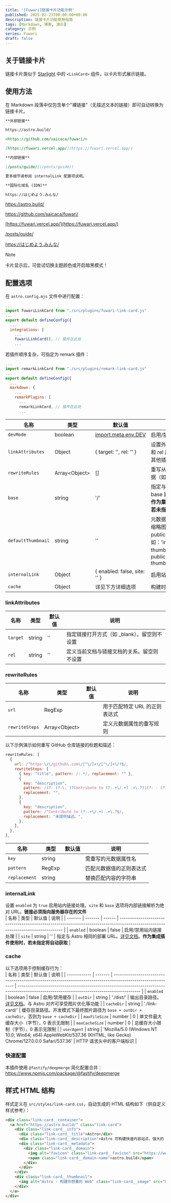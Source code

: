 ```yaml
---  
title: '[Fuwari]链接卡片功能示例'  
published: 2025-02-23T00:00:00+00:00  
description: 链接卡片功能使用指南  
tags: [Markdown, 博客, 演示]  
category: 示例  
series: Fuwari
draft: false  
---  
```


## 关于链接卡片  

链接卡片类似于 [Starlight](https://starlight.astro.build) 中的 `<LinkCard>` 组件，以卡片形式展示链接。  

## 使用方法  

在 Markdown 段落中仅包含单个"裸链接"（无描述文本的链接）即可自动转换为链接卡片。  

```markdown  
**外部链接**  

https://astro.build/  

<https://github.com/saicaca/fuwari/>  

[https://fuwari.vercel.app/](https://fuwari.vercel.app/)  

**内部链接**  

[/posts/guide/](/posts/guide/)  

更多细节请参阅 internalLink 配置项说明。  

**国际化域名 (IDN)**  

https://はじめよう.みんな/  
```  

https://astro.build/  

<https://github.com/saicaca/fuwari/>  

[https://fuwari.vercel.app/](https://fuwari.vercel.app/)  

[/posts/guide/](/posts/guide/)  

https://はじめよう.みんな/  

> [!NOTE]
> 卡片显示后，可尝试切换主题颜色或开启暗黑模式！  

## 配置选项  

在 `astro.config.mjs` 文件中进行配置：  

```javascript  
...  
import fuwariLinkCard from "./src/plugins/fuwari-link-card.js"  
...  
export default defineConfig({  
  ...  
  integrations: [  
    ...  
    fuwariLinkCard(), // 插件在此处  
    ...  
```  
若插件顺序复杂，可指定为 remark 插件：  
```javascript  
...  
import remarkLinkCard from "./src/plugins/remark-link-card.js"  
...  
export default defineConfig({  
  ...  
  markdown: {  
    ...  
    remarkPlugins: [  
      ...  
      remarkLinkCard, // 插件在此处  
      ...  
```  

| 名称             | 类型            | 默认值                                                                                                                                    | 说明                                                                                                                                                                                                 |
| ---------------- | --------------- | ---------------------------------------------------------------------------------------------------------------------------------------- | -------------------------------------------------------------------------------------------------------------------------------------------------------------------------------------------------- |
| `devMode`        | boolean         | [import.meta.env.DEV](https://docs.astro.build/zh-cn/guides/environment-variables/#默认环境变量 "默认环境变量")                          | 启用/禁用开发模式                                                                                                                                                                                  |
| `linkAttributes` | Object          | { target: '', rel: '' }                                                                                                                 | 设置外部链接的 target 和 rel 属性。留空可交由其他插件处理                                                                                                                                           |
| `rewriteRules`   | Array\<Object\> | []                                                                                                                                      | 重写从链接获取的元数据（如标题和描述）                                                                                                                                                             |
| `base`           | string          | '/'                                                                                                                                     | 指定与 Astro 相同的 base 路径。[详见文档](https://docs.astro.build/zh-cn/reference/configuration-reference/#base "配置参考")。**作为集成插件使用时，若未指定将自动获取**                            |
| `defaultThumbnail` | string        | ''                                                                                                                                      | 元数据无图片时的默认缩略图路径（相对于 public 目录）。例如：'images/default-thumbnail.jpg' 对应 public/images/default-thumbnail.jpg                                                                |
| `internalLink`   | Object          | { enabled: false, site: '' }                                                                                                            | 启用站内链接处理                                                                                                                                                                                   |
| `cache`          | Object          | 详见下方详细选项                                                                                                                        | 构建时下载并缓存图片                                                                                                                                                                               |

### linkAttributes  
| 名称   | 类型   | 默认值 | 说明                                                                 |
| ------ | ------ | ------ | -------------------------------------------------------------------- |
| `target` | string | ''     | 指定链接打开方式（如 _blank）。留空则不设置                          |
| `rel`    | string | ''     | 定义当前文档与链接文档的关系。留空则不设置                           |

### rewriteRules  
| 名称         | 类型            | 默认值 | 说明                                                                 |
| ------------ | --------------- | ------ | -------------------------------------------------------------------- |
| `url`        | RegExp          |        | 用于匹配特定 URL 的正则表达式                                        |
| `rewriteSteps` | Array\<Object\> |        | 定义元数据属性的重写规则                                             |

以下示例演示如何重写 GitHub 仓库链接的标题和描述：  
```javascript  
rewriteRules: [  
  {  
    url: /^https:\/\/github\.com\/[^\/]+\/[^\/]+\/?$/,  
    rewriteSteps: [  
      { key: "title", pattern: /:.*/, replacement: "" },  
      {  
        key: "description",  
        pattern: /(?: (?:\. )?Contribute to (?:.+\/.+) .+\.?)|(?: - (?:.+\/.+))$/,  
        replacement: "",  
      },  
      {  
        key: "description",  
        pattern: /^Contribute to (?:.+\/.+) .+\.?$/,  
        replacement: "未提供描述。",  
      },  
    ],  
  },  
],  
```  

| 名称        | 类型   | 默认值 | 说明                                                                 |
| ----------- | ------ | ------ | -------------------------------------------------------------------- |
| `key`       | string |        | 需重写的元数据属性名                                                 |
| `pattern`   | RegExp |        | 匹配元数据值的正则表达式                                             |
| `replacement` | string |        | 替换匹配内容的字符串                                                 |

### internalLink  
设置 `enabled` 为 `true` 启用站内链接处理。`site` 和 `base` 选项将内部链接解析为绝对 URL。**链接必须指向服务器存在的文件**  
| 名称    | 类型    | 默认值 | 说明                                                                                                                               |
| ------- | ------- | ------ | -------------------------------------------------------------------------------------------------------------------------------- |
| `enabled` | boolean | false  | 启用/禁用站内链接处理                                                                                                             |
| `site`    | string  | ''     | 指定与 Astro 相同的部署 URL。[详见文档](https://docs.astro.build/zh-cn/reference/configuration-reference/#site "配置参考")。**作为集成插件使用时，若未指定将自动获取** |

### cache  
以下选项用于控制缓存行为：  
| 名称         | 类型    | 默认值                                                                                                       | 说明                                                                                                                                         |
| ------------ | ------- | ----------------------------------------------------------------------------------------------------------- | ------------------------------------------------------------------------------------------------------------------------------------------ |
| `enabled`      | boolean | false                                                                                                       | 启用/禁用缓存                                                                                                                              |
| `outDir`       | string  | './dist/'                                                                                                   | 输出目录路径。[详见文档](https://docs.astro.build/zh-cn/reference/configuration-reference/#outdir "配置参考")。与 Astro 对齐可享受图片优化等功能 |
| `cacheDir`     | string  | './link-card/'                                                                                              | 缓存目录路径。开发模式下最终图片路径为 `base + outDir + cacheDir`，否则为 `base + cacheDir`                                                 |
| `maxFileSize`  | number  | 0                                                                                                           | 单文件最大缓存大小（字节），0 表示无限制                                                                                                   |
| `maxCacheSize` | number  | 0                                                                                                           | 总缓存大小限制（字节），0 表示无限制                                                                                                       |
| `userAgent`    | string  | 'Mozilla/5.0 (Windows NT 10.0; Win64; x64) AppleWebKit/537.36 (KHTML, like Gecko) Chrome/127.0.0.0 Safari/537.36' | HTTP 请求头中的客户端标识                                                                                                                 |

### 快速配置  
本插件使用 `@fastify/deepmerge` 简化配置合并：  
<https://www.npmjs.com/package/@fastify/deepmerge>  

## 样式 HTML 结构  
样式定义在 `src/styles/link-card.css`，自动生成的 HTML 结构如下（供自定义样式参考）：  
```html  
<div class="link-card__container">  
  <a href="https://astro.build/" class="link-card">  
    <div class="link-card__info">  
      <div class="link-card__title">Astro</div>  
      <div class="link-card__description">Astro 可构建快速内容站点、强大的 Web 应用、动态服务 API 等。</div>  
      <div class="link-card__metadata">  
        <div class="link-card__domain">  
          <img alt="favicon" class="link-card__favicon" src="https://www.google.com/s2/favicons?domain=astro.build">  
          <span class="link-card__domain-name">astro.build</span>  
        </div>  
      </div>  
    </div>  
    <div class="link-card__thumbnail">  
      <img alt="Astro - 构建你想要的 Web" class="link-card__image" src="https://astro.build/og/astro.jpg">  
    </div>  
  </a>  
</div>  
```  

